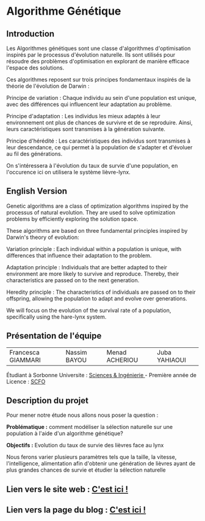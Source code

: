  # Algorithme Génétique 

## Introduction

Les Algorithmes génétiques sont une classe d'algorithmes d'optimisation inspirés par le processus d'évolution naturelle. Ils sont utilisés pour résoudre des problèmes d'optimisation en explorant de manière efficace l'espace des solutions.

Ces algorithmes reposent sur trois principes fondamentaux inspirés de la théorie de l'évolution de Darwin :

Principe de variation :
Chaque individu au sein d'une population est unique, avec des différences qui influencent leur adaptation au problème.

Principe d'adaptation :
Les individus les mieux adaptés à leur environnement ont plus de chances de survivre et de se reproduire. Ainsi, leurs caractéristiques sont transmises à la génération suivante.

Principe d'hérédité :
Les caractéristiques des individus sont transmises à leur descendance, ce qui permet à la population de s'adapter et d'évoluer au fil des générations.

On s'intéressera à l'évolution du taux de survie d'une population, en l'occurence ici on utilisera le système lièvre-lynx.

## English Version 
Genetic algorithms are a class of optimization algorithms inspired by the processus of natural evolution. They are used to solve optimization problems by efficiently exploring the solution space.

These algorithms are based on three fundamental principles inspired by Darwin's theory of evolution:

Variation principle :
Each individual within a population is unique, with differences that influence their adaptation to the problem.

Adaptation principle :
Individuals that are better adapted to their environment are more likely to survive and reproduce. Thereby, their characteristics are passed on to the next generation.

Heredity principle :
The characteristics of individuals are passed on to their offspring, allowing the population to adapt and evolve over generations.

We will focus on the evolution of the survival rate of a population, specifically using the hare-lynx system.

## Présentation de l'équipe

<table>
    <tr>
        <td>Francesca GIAMMARI</td>
        <td>Nassim BAYOU</td>
        <td>Menad ACHERIOU</td>
        <td>Juba YAHIAOUI</td>
    </tr>
</table>

Étudiant à Sorbonne Universite : <a href="https://www.sorbonne-universite.fr/#Sciences%20&%20Ing%C3%A9nierie"> Sciences & Ingénierie </a> - Première année de Licence : <a href="https://sciences.sorbonne-universite.fr/formation-sciences/offre-de-formation/licences/cycle-dintegration-l1/portail-sciences-formelles"> SCFO </a>

## Description du projet

Pour mener notre étude nous allons nous poser la question :

**Problématique :** comment modéliser la sélection naturelle sur une population à l'aide d'un algorithme génétique?

**Objectifs :** Evolution du taux de survie des lièvres face au lynx

Nous ferons varier plusieurs paramètres tels que la taille, la vitesse, l'intelligence, alimentation afin d'obtenir une génération de lièvres ayant de plus grandes chances de survie et étudier la sélection naturelle

## Lien vers le site web : <a href="https://are-dynamic-2024-g4.github.io/algo-genetique/"> C'est ici ! </a>

## Lien vers la page du blog : <a href="https://are-dynamic-2024-g4.github.io/algo-genetique/blog"> C'est ici !</a>

